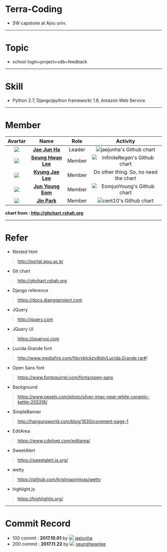 # Terra-Coding
- SW capstone at Ajou univ.
---
# Topic
- school login+project+vdb+feedback 
---
# Skill
- Python 2.7, Django(python framework) 1.8, Amazon Web Service 
---
# Member
| Avartar | Name | Role | Activity |
 |:--------:|:--------:|:--------:|:--------:|
 | <img src="https://avatars1.githubusercontent.com/u/7951335?v=4&s=100"> | <a href = "https://github.com/jaejunha"> **Jae Jun Ha** </a> | Leader | <img src="http://ghchart.rshah.org/jaejunha" alt="jaejunha's Github chart" /> |
 | <img src="https://avatars3.githubusercontent.com/u/31802525?v=4&s=100"> | <a href = "https://github.com/InfiniteRegen"> **Seung Hwan Lee** </a>| Member | <img src="http://ghchart.rshah.org/InfiniteRegen" alt="InfiniteRegen's Github chart" /> |
 | <img src="https://avatars0.githubusercontent.com/u/31810077?v=4&s=100"> | <a href = "https://github.com/lkj7928"> **Kyung Jae Lee** </a>| Member | Do other thing. So, no need the chart |
 | <img src="https://avatars2.githubusercontent.com/u/29747152?v=4&s=100"> | <a href = "https://github.com/EomjunYoung"> **Jun Young Eom** </a> | Member | <img src="http://ghchart.rshah.org/EomjunYoung" alt="EomjunYoung's Github chart" /> |
 | <img src="https://avatars0.githubusercontent.com/u/31956355?v=4&s=100"> | <a href = "https://github.com/cent10"> **Jin Park** </a> | Member | <img src="http://ghchart.rshah.org/cent10" alt="cent10's Github chart" /> |
 
 **chart from : http://ghchart.rshah.org**

---
# Refer
- Nested html
>http://portal.ajou.ac.kr
- Git chart
>http://ghchart.rshah.org
- Django reference
>https://docs.djangoproject.com
- JQuery
>http://jquery.com
- JQuery UI
>https://jqueryui.com
- Lucida Grande font
>http://www.mediafire.com/file/vblckzvj6dn/Lucida.Grande.rar#!
- Open Sans font
>https://www.fontsquirrel.com/fonts/open-sans
- Background
>https://www.pexels.com/photo/silver-imac-near-white-ceramic-kettle-205316/
- SimpleBanner
>http://hangunsworld.com/blog/1630/comment-page-1
- EditArea
>https://www.cdolivet.com/editarea/
- SweetAlert
>https://sweetalert.js.org/
- wetty
>https://github.com/krishnasrinivas/wetty
- highlight.js
>https://highlightjs.org/
---
# Commit Record
- 100 commit : **2017.10.01** by <img src="https://avatars1.githubusercontent.com/u/7951335?v=4&s=15"> <a href = "https://github.com/jaejunha"> jaejunha </a>
- 200 commit : **2017.11.22** by <img src="https://avatars3.githubusercontent.com/u/31802525?v=4&s=15"> <a href = "https://github.com/InfiniteRegen"> seunghwanlee </a>
